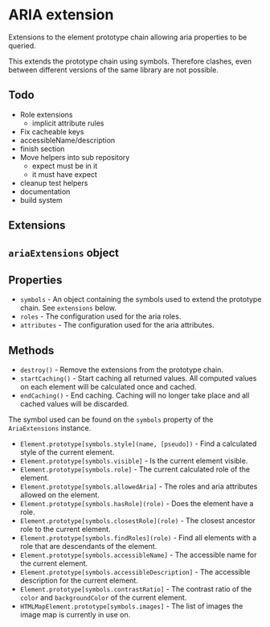 # ARIA extension

Extensions to the element prototype chain allowing aria properties to be queried.

This extends the prototype chain using symbols.  Therefore clashes, even between different versions of the same library are not possible.

## Todo

* Role extensions
  * implicit attribute rules
* Fix cacheable keys
* accessibleName/description
* finish section
* Move helpers into sub repository
  * expect must be in it
  * it must have expect
* cleanup test helpers
* documentation
* build system

## Extensions


## `ariaExtensions` object



## Properties

* `symbols` - An object containing the symbols used to extend the prototype chain.  See `extensions` below.
* `roles` - The configuration used for the aria roles.
* `attributes` - The configuration used for the aria attributes.

## Methods

* `destroy()` - Remove the extensions from the prototype chain.
* `startCaching()` - Start caching all returned values.  All computed values on each element will be calculated once and cached.
* `endCaching()` - End caching.  Caching will no longer take place and all cached values will be discarded.


The symbol used can be found on the `symbols` property of the `AriaExtensions` instance.

* `Element.prototype[symbols.style](name, [pseudo])` - Find a calculated style of the current element.
* `Element.prototype[symbols.visible]` - Is the current element visible.
* `Element.prototype[symbols.role]` - The current calculated role of the element.
* `Element.prototype[symbols.allowedAria]` - The roles and aria attributes allowed on the element.
* `Element.prototype[symbols.hasRole](role)` - Does the element have a role.
* `Element.prototype[symbols.closestRole](role)` - The closest ancestor role to the current element.
* `Element.prototype[symbols.findRoles](role)` - Find all elements with a role that are descendants of the element.
* `Element.prototype[symbols.accessibleName]` - The accessible name for the current element.
* `Element.prototype[symbols.accessibleDescription]` - The accessible description for the current element.
* `Element.prototype[symbols.contrastRatio]` - The contrast ratio of the `color` and `backgroundColor` of the current element.
* `HTMLMapElement.prototype[symbols.images]` - The list of images the image map is currently in use on.

